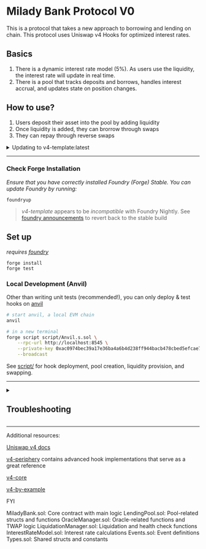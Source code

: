 # Milady Bank Protocol V0

This is a protocol that takes a new approach to borrowing and lending on chain. This protocol uses Uniswap v4 Hooks for optimized interest rates.

## Basics

1. There is a dynamic interest rate model (5%). As users use the liquidity, the interest rate will update in real time.
2. There is a pool that tracks deposits and borrows, handles interest accrual, and updates state on position changes.

## How to use?

1. Users deposit their asset into the pool by adding liquidity
2. Once liquidity is added, they can brorrow through swaps
3. They can repay through reverse swaps

<details>
<summary>Updating to v4-template:latest</summary>

This template is actively maintained -- you can update the v4 dependencies, scripts, and helpers:

```bash
git remote add template https://github.com/uniswapfoundation/v4-template
git fetch template
git merge template/main <BRANCH> --allow-unrelated-histories
```

</details>

---

### Check Forge Installation

_Ensure that you have correctly installed Foundry (Forge) Stable. You can update Foundry by running:_

```
foundryup
```

> _v4-template_ appears to be _incompatible_ with Foundry Nightly. See [foundry announcements](https://book.getfoundry.sh/announcements) to revert back to the stable build

## Set up

_requires [foundry](https://book.getfoundry.sh)_

```
forge install
forge test
```

### Local Development (Anvil)

Other than writing unit tests (recommended!), you can only deploy & test hooks on [anvil](https://book.getfoundry.sh/anvil/)

```bash
# start anvil, a local EVM chain
anvil

# in a new terminal
forge script script/Anvil.s.sol \
    --rpc-url http://localhost:8545 \
    --private-key 0xac0974bec39a17e36ba4a6b4d238ff944bacb478cbed5efcae784d7bf4f2ff80 \
    --broadcast
```

See [script/](script/) for hook deployment, pool creation, liquidity provision, and swapping.

---

<details>
<summary><h2>Troubleshooting</h2></summary>

### _Permission Denied_

When installing dependencies with `forge install`, Github may throw a `Permission Denied` error

Typically caused by missing Github SSH keys, and can be resolved by following the steps [here](https://docs.github.com/en/github/authenticating-to-github/connecting-to-github-with-ssh)

Or [adding the keys to your ssh-agent](https://docs.github.com/en/authentication/connecting-to-github-with-ssh/generating-a-new-ssh-key-and-adding-it-to-the-ssh-agent#adding-your-ssh-key-to-the-ssh-agent), if you have already uploaded SSH keys

### Hook deployment failures

Hook deployment failures are caused by incorrect flags or incorrect salt mining

1. Verify the flags are in agreement:
    - `getHookCalls()` returns the correct flags
    - `flags` provided to `HookMiner.find(...)`
2. Verify salt mining is correct:
    - In **forge test**: the _deployer_ for: `new Hook{salt: salt}(...)` and `HookMiner.find(deployer, ...)` are the same. This will be `address(this)`. If using `vm.prank`, the deployer will be the pranking address
    - In **forge script**: the deployer must be the CREATE2 Proxy: `0x4e59b44847b379578588920cA78FbF26c0B4956C`
        - If anvil does not have the CREATE2 deployer, your foundry may be out of date. You can update it with `foundryup`

</details>

---

Additional resources:

[Uniswap v4 docs](https://docs.uniswap.org/contracts/v4/overview)

[v4-periphery](https://github.com/uniswap/v4-periphery) contains advanced hook implementations that serve as a great reference

[v4-core](https://github.com/uniswap/v4-core)

[v4-by-example](https://v4-by-example.org)

FYI

MiladyBank.sol: Core contract with main logic
LendingPool.sol: Pool-related structs and functions
OracleManager.sol: Oracle-related functions and TWAP logic
LiquidationManager.sol: Liquidation and health check functions
InterestRateModel.sol: Interest rate calculations
Events.sol: Event definitions
Types.sol: Shared structs and constants
